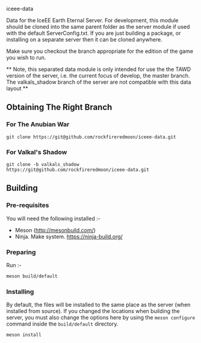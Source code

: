 iceee-data

Data for the IceEE Earth Eternal Server. For development, this module should be cloned into the same parent folder as the server module if used with the default ServerConfig.txt. If you are just building a package,
or installing on a separate server then it can be cloned anywhere.

Make sure you checkout the branch appropriate for the edition of the game you wish to run.

** Note, this separated data module is only intended for use the the TAWD version of the server,
i.e. the current focus of develop, the master branch. The valkals_shadow branch of the server 
are not compatible with this data layout **

## Obtaining The Right Branch

### For The Anubian War

```
git clone https://git@github.com/rockfireredmoon/iceee-data.git
```

### For Valkal's Shadow

```
git clone -b valkals_shadow https://git@github.com/rockfireredmoon/iceee-data.git
```
 
## Building 

### Pre-requisites

You will need the following installed :-

* Meson (http://mesonbuild.com/)
* Ninja. Make system. https://ninja-build.org/

### Preparing

Run :-

```bash
meson build/default
```

### Installing

By default, the files will be installed to the same place as the server (when installed from source). If 
you changed the locations when building the server, you must also change the options here by using the
`meson configure` command inside the `build/default` directory.

```base
meson install
```